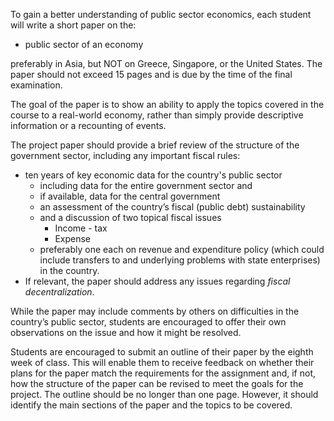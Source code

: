 To gain a better understanding of public sector economics, each student will write a short paper on the:
* public sector of an economy

preferably in Asia, but NOT on Greece, Singapore, or the United States. The paper should not exceed 15 pages and is due by the time of the final examination.

The goal of the paper is to show an ability to apply the topics covered in the course to a real-world economy, rather than simply provide descriptive information or a recounting of events.

The project paper should provide a brief review of the structure of the government sector, including any important fiscal rules:
* ten years of key economic data for the country's public sector
	* including data for the entire government sector and
	* if available, data for the central government
	* an assessment of the country’s fiscal (public debt) sustainability
	* and a discussion of two topical fiscal issues
	  * Income - tax
	  * Expense
	* preferably one each on revenue and expenditure policy (which could include transfers to and underlying problems with state enterprises) in the country.
* If relevant, the paper should address any issues regarding *fiscal decentralization*.

While the paper may include comments by others on difficulties in the country’s public sector, students are encouraged to offer their own observations on the issue and how it might be resolved.

Students are encouraged to submit an outline of their paper by the eighth week of class. This will enable them to receive feedback on whether their plans for the paper match the requirements for the assignment and, if not, how the structure of the paper can be revised to meet the goals for the project. The outline should be no longer than one page. However, it should identify the main sections of the paper and the topics to be covered.
